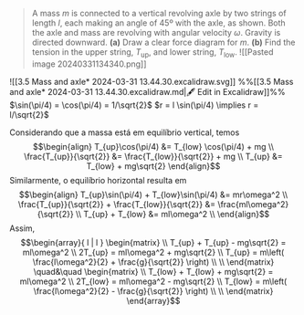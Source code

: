 > A mass $m$ is connected to a vertical revolving axle by two strings of length $l$, each making an angle of 45º with the axle, as shown. Both the axle and mass are revolving with angular velocity $\omega$. Gravity is directed downward.
> **(a)** Draw a clear force diagram for $m$.
> **(b)** Find the tension in the upper string, $T_{\text{up}}$, and lower string, $T_{\text{low}}$.
> ![[Pasted image 20240331134340.png]]


![[3.5 Mass and axle* 2024-03-31 13.44.30.excalidraw.svg]]
%%[[3.5 Mass and axle* 2024-03-31 13.44.30.excalidraw.md|🖋 Edit in Excalidraw]]%%
$\sin(\pi/4) = \cos(\pi/4) = 1/\sqrt{2}$
$r = l \sin(\pi/4) \implies r = l/\sqrt{2}$

Considerando que a massa está em equilíbrio vertical, temos
$$\begin{align}
T_{up}\cos(\pi/4) &= T_{low} \cos(\pi/4) + mg \\
\frac{T_{up}}{\sqrt{2}} &= \frac{T_{low}}{\sqrt{2}} + mg \\
T_{up} &= T_{low} + mg\sqrt{2}
\end{align}$$
Similarmente, o equilíbrio horizontal resulta em
$$\begin{align}
T_{up}\sin(\pi/4) + T_{low}\sin(\pi/4) &= mr\omega^2 \\
\frac{T_{up}}{\sqrt{2}} + \frac{T_{low}}{\sqrt{2}} &= \frac{ml\omega^2}{\sqrt{2}} \\
T_{up} + T_{low} &= ml\omega^2 \\
\end{align}$$
Assim,
$$\begin{array}{ l | l }
\begin{matrix}
\\
T_{up} + T_{up} - mg\sqrt{2} = ml\omega^2 \\
2T_{up} = ml\omega^2 + mg\sqrt{2} \\
T_{up} = m\left( \frac{l\omega^2}{2} + \frac{g}{\sqrt{2}} \right) \\
 \\
\end{matrix} \quad&\quad \begin{matrix}
 \\
T_{low} + T_{low} + mg\sqrt{2} = ml\omega^2 \\
2T_{low} = ml\omega^2 - mg\sqrt{2} \\
T_{low} = m\left( \frac{l\omega^2}{2} - \frac{g}{\sqrt{2}} \right) \\
 \\
\end{matrix}
\end{array}$$